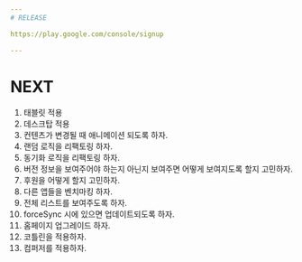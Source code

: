 ```yaml
---
# RELEASE

https://play.google.com/console/signup

---
```

# NEXT

1. 태블릿 적용
2. 데스크탑 적용
3. 컨텐츠가 변경될 때 애니메이션 되도록 하자.
4. 랜덤 로직을 리팩토링 하자.
5. 동기화 로직을 리팩토링 하자.
6. 버전 정보을 보여주어야 하는지 아닌지 보여주면 어떻게 보여지도록 할지 고민하자.
7. 후원을 어떻게 할지 고민하자.
8. 다른 앱들을 벤치마킹 하자.
9. 전체 리스트를 보여주도록 하자.
10. forceSync 시에 있으면 업데이트되도록 하자.
11. 홈페이지 업그레이드 하자.
12. 코틀린을 적용하자.
13. 컴퍼저를 적용하자.
